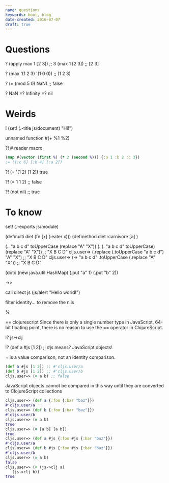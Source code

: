 ```yaml
---
name: questions
keywords: boot, blog
date-created: 2016-07-07
draft: true
---
```



# Questions


?
(apply max 1 [2 3]) ;; 3
(max 1 [2 3]) ;; [2 3]

?
(max '(1 2 3) '(1 0 0))  ;; (1 2 3)

?
(= (mod 5 0) NaN) ;; false

?
NaN =? Infinity =? nil



# Weirds

!
(set! (.-title js/document) "Hi!")

unnamed function
#(+ %1 %2)

?!
\# reader macro
```clojure
(map #(vector (first %) (* 2 (second %))) {:a 1 :b 2 :c 3})
;= ([:c 6] [:b 4] [:a 2])
```

?!
(= '(1 2) [1 2])
true

?!
(= 1 1 2) ;; false

?!
(not nil) ;; true

# To know


set! (.-exports js/module)


(defmulti diet (fn [x] (:eater x)))
(defmethod diet :carnivore [a] )

(.. "a b c d" toUpperCase (replace "A" "X"))
(. (. "a b c d" toUpperCase) (replace "A" "X")) ;; "X B C D"
cljs.user=> (.replace (.toUpperCase "a b c d") "A" "X") ;; "X B C D"
cljs.user=> (-> "a b c d" .toUpperCase (.replace "A" "X")) ;; "X B C D"


(doto (new java.util.HashMap) (.put "a" 1) (.put "b" 2))

->>

call direct js
(js/alert "Hello world!")

filter identity... to remove the nils

%

== clojurescript
Since there is only a single number type in JavaScript, 64-bit floating point, there is no reason to use the == operator in ClojureScript.

!?
js->clj

!?
(def a #js [1 2]) ;; #js means? JavaScript objects!


= is a value comparison, not an identity comparison.
```clojure
(def a #js [1 2]) ;; #'cljs.user/a
(def b #js [1 2]) ;; #'cljs.user/b
cljs.user=> (= a b) ;; false
```

JavaScript objects cannot be compared in this way until they are converted to ClojureScript collections
```clojure
cljs.user=> (def a {:foo {:bar "baz"}})
#'cljs.user/a
cljs.user=> (def b {:foo {:bar "baz"}})
#'cljs.user/b
cljs.user=> (= a b)
true
cljs.user=> (= [a b] [a b])
true
cljs.user=> (def a #js {:foo #js {:bar "baz"}})
#'cljs.user/a
cljs.user=> (def b #js {:foo #js {:bar "baz"}})
#'cljs.user/b
cljs.user=> (= a b)
false
cljs.user=> (= (js->clj a)
   (js->clj b))
true
```
